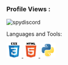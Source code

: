 <p align="right"> <h3>Profile Views : </h3> <img src="https://komarev.com/ghpvc/?username=spydiscord&label=Profile%20views&color=0e75b6&style=flat"
    alt="spydiscord"/> 
  </p





<h3 align="left">Languages and Tools:</h3>
<p align="left"> </a> <a href="https://www.w3schools.com/css/" target="_blank"
    rel="noreferrer"> <img
      src="https://raw.githubusercontent.com/devicons/devicon/master/icons/css3/css3-original-wordmark.svg" alt="css3"
      width="40" height="40" /> </a> <a href="https://www.w3.org/html/" target="_blank" rel="noreferrer"> <img
      src="https://raw.githubusercontent.com/devicons/devicon/master/icons/html5/html5-original-wordmark.svg"
      alt="html5" width="40" height="40" /> </a> <a href="https://www.photoshop.com/en" target="_blank"
    rel="noreferrer"> <img
   src="https://raw.githubusercontent.com/devicons/devicon/master/icons/python/python-original.svg" alt="python"
      width="40" height="40" /> </a> </p>


